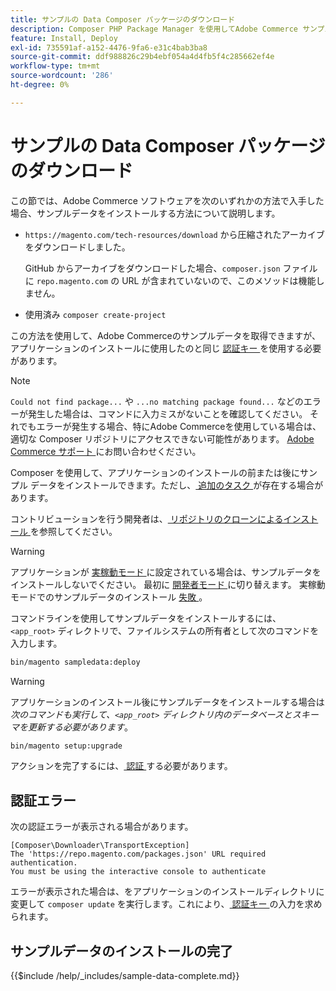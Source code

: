 ```yaml
---
title: サンプルの Data Composer パッケージのダウンロード
description: Composer PHP Package Manager を使用してAdobe Commerce サンプル データをインストールするには、次の手順に従います。
feature: Install, Deploy
exl-id: 735591af-a152-4476-9fa6-e31c4bab3ba8
source-git-commit: ddf988826c29b4ebf054a4d4fb5f4c285662ef4e
workflow-type: tm+mt
source-wordcount: '286'
ht-degree: 0%

---
```


# サンプルの Data Composer パッケージのダウンロード

この節では、Adobe Commerce ソフトウェアを次のいずれかの方法で入手した場合、サンプルデータをインストールする方法について説明します。

* `https://magento.com/tech-resources/download` から圧縮されたアーカイブをダウンロードしました。

  GitHub からアーカイブをダウンロードした場合、`composer.json` ファイルに `repo.magento.com` の URL が含まれていないので、このメソッドは機能しません。

* 使用済み `composer create-project`

この方法を使用して、Adobe Commerceのサンプルデータを取得できますが、アプリケーションのインストールに使用したのと同じ [ 認証キー ](../prerequisites/authentication-keys.md) を使用する必要があります。

>[!NOTE]
>
>`Could not find package...` や `...no matching package found...` などのエラーが発生した場合は、コマンドに入力ミスがないことを確認してください。 それでもエラーが発生する場合、特にAdobe Commerceを使用している場合は、適切な Composer リポジトリにアクセスできない可能性があります。 [Adobe Commerce サポート ](https://support.magento.com/hc/en-us) にお問い合わせください。

Composer を使用して、アプリケーションのインストールの前または後にサンプル データをインストールできます。ただし、[ 追加のタスク ](remove-or-update.md) が存在する場合があります。

コントリビューションを行う開発者は、[ リポジトリのクローンによるインストール ](git-repositories.md) を参照してください。

>[!WARNING]
>
>アプリケーションが [ 実稼動モード ](../../configuration/bootstrap/application-modes.md#production-mode) に設定されている場合は、サンプルデータをインストールしないでください。 最初に [ 開発者モード ](../../configuration/bootstrap/application-modes.md#developer-mode) に切り替えます。 実稼動モードでのサンプルデータのインストール [ 失敗 ](https://support.magento.com/hc/en-us/articles/360033824571#symptom-production-mode-trouble-samp-prod-)。

コマンドラインを使用してサンプルデータをインストールするには、`<app_root>` ディレクトリで、ファイルシステムの所有者として次のコマンドを入力します。

```bash
bin/magento sampledata:deploy
```

>[!WARNING]
>
>アプリケーションのインストール後にサンプルデータをインストールする場合は _次のコマンドも実行して、`<app_root>` ディレクトリ内のデータベースとスキーマを更新する必要があります_。

```bash
bin/magento setup:upgrade
```

アクションを完了するには、[ 認証 ](../prerequisites/authentication-keys.md) する必要があります。

## 認証エラー

次の認証エラーが表示される場合があります。

```terminal
[Composer\Downloader\TransportException]
The 'https://repo.magento.com/packages.json' URL required authentication.
You must be using the interactive console to authenticate
```

エラーが表示された場合は、をアプリケーションのインストールディレクトリに変更して `composer update` を実行します。これにより、[ 認証キー ](../prerequisites/authentication-keys.md) の入力を求められます。

## サンプルデータのインストールの完了

{{$include /help/_includes/sample-data-complete.md}}

